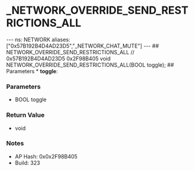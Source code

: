 # _NETWORK_OVERRIDE_SEND_RESTRICTIONS_ALL

--- ns: NETWORK aliases: ["0x57B192B4D4AD23D5","_NETWORK_CHAT_MUTE"] --- ## NETWORK_OVERRIDE_SEND_RESTRICTIONS_ALL  // 0x57B192B4D4AD23D5 0x2F98B405 void NETWORK_OVERRIDE_SEND_RESTRICTIONS_ALL(BOOL toggle);  ## Parameters * **toggle**:

### Parameters
* BOOL toggle

### Return Value
* void

### Notes
* AP Hash: 0x0x2F98B405
* Build: 323

